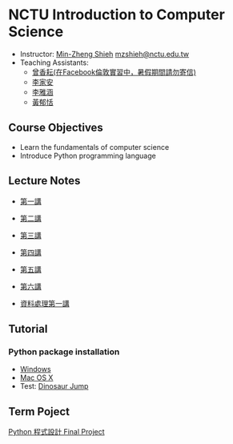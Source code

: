 # NCTU Introduction to Computer Science

+   Instructor: [Min-Zheng Shieh](mailto:mzshieh@nctu.edu.tw) mzshieh@nctu.edu.tw
+   Teaching Assistants: 
    + [曾香耘(在Facebook倫敦實習中，暑假期間請勿寄信)](mailto:silver9450.cs04@nctu.edu.tw)
    + [李家安](mailto:sz110010@gmail.com)
    + [李雅涵](mailto:wsjyun749@gmail.com)
    + [黃郁恬](mailto:10099candy@gmail.com)

## Course Objectives

+ Learn the fundamentals of computer science
+ Introduce Python programming language

## Lecture Notes

+ [第一講](https://hackmd.io/s/Syd9_6fcf)
+ [第二講](https://hackmd.io/s/SJx7UFJjG)
+ [第三講](https://hackmd.io/s/Hy3xLqtpf)
+ [第四講](https://hackmd.io/s/HkA7WnTAz)
+ [第五講](https://hackmd.io/s/BJweD-JeQ)
+ [第六講](https://hackmd.io/s/ryAbnrZbm)

+ [資料處理第一講](https://hackmd.io/s/SkX8D7J7X)

## Tutorial

### Python package installation
+ [Windows](https://hackmd.io/s/SkBB5Kjwz)
+ [Mac OS X](https://hackmd.io/s/HJe4WpzOG)
+ Test: [Dinosaur Jump](http://www.trex-game.skipser.com/)

## Term Poject

[Python 程式設計 Final Project](https://hackmd.io/s/SyQe1B-1Q)
